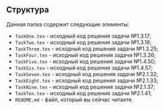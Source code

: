 ## Структура

Данная папка содержит следующие элементы:

* `TaskOne.tex` - исходный код решения задачи №1.3.17;
* `TaskTwo.tex` - исходный код решения задачи №1.3.18;
* `TaskThree.tex` - исходный код решения задачи №1.3.25;
* `TaskFour.tex` - исходный код решения задачи №1.3.26;
* `TaskFive.tex` - исходный код решения задачи №1.4.50;
* `TaskSix.tex` - исходный код решения задачи №1.4.57;
* `TaskSeven.tex` - исходный код решения задачи №2.1.32;
* `TaskEight.tex` - исходный код решения задачи №2.1.33;
* `TaskNine.tex` - исходный код решения задачи №2.1.37;
* `TaskTen.tex` - исходный код решения задачи №2.1.41;
* `README.md` - файл, который вы сейчас читаете.